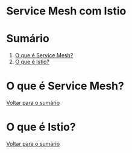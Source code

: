 # Service Mesh com Istio

# Sumário
1. [O que é Service Mesh?](#o-que-é-service-mesh)
2. [O que é Istio?](#o-que-é-istio)

# O que é Service Mesh?


[Voltar para o sumário](#sumário)

# O que é Istio?


[Voltar para o sumário](#sumário)